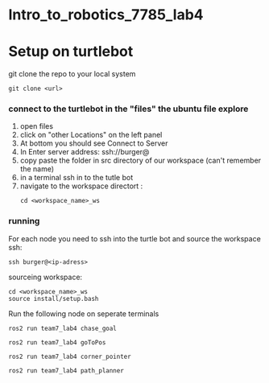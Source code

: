 # Intro_to_robotics_7785_lab4
# Setup on turtlebot
git clone the repo to your local system
```
git clone <url>
```
### connect to the turtlebot in the "files" the ubuntu file explore
1. open files
2. click on "other Locations" on the left panel
3. At bottom you should see Connect to Server
4. In Enter server address: ssh://burger@<ip-address>
5. copy paste the folder in src directory of our workspace (can't remember the name)
6. in a terminal ssh in to the tutle bot
7. navigate to the workspace directort :
   ```
   cd <workspace_name>_ws
   ```
### running 
For each node you need to ssh into the turtle bot and source the workspace
ssh:
```
ssh burger@<ip-adress>
```
sourceing workspace:
```
cd <workspace_name>_ws
source install/setup.bash
```
Run the following node on seperate terminals
```
ros2 run team7_lab4 chase_goal 
```
```
ros2 run team7_lab4 goToPos 
```
```
ros2 run team7_lab4 corner_pointer
```
```
ros2 run team7_lab4 path_planner
```
